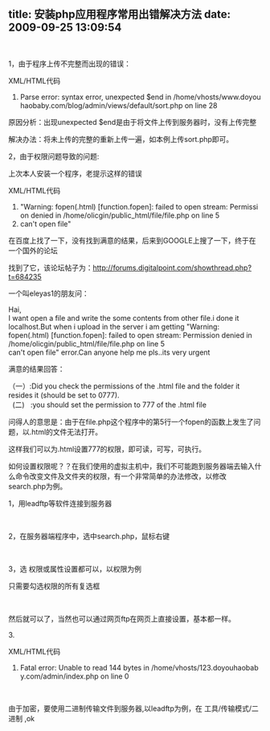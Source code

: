 title: 安装php应用程序常用出错解决方法
date: 2009-09-25 13:09:54
---

<p>
	&nbsp;</p>
<p>
	1，由于程序上传不完整而出现的错误：</p>
<div class="codeText">
	<div class="codeHead">
		XML/HTML代码</div>
	<ol class="dp-xml">
		<li class="alt">
			<span><span>Parse&nbsp;error:&nbsp;syntax&nbsp;error,&nbsp;unexpected&nbsp;$end&nbsp;in&nbsp;/home/vhosts/www.doyouhaobaby.com/blog/admin/views/default/sort.php&nbsp;on&nbsp;line&nbsp;28&nbsp;&nbsp;</span></span></li>
	</ol>
</div>
<p>
	原因分析：出现unexpected $end是由于将文件上传到服务器时，没有上传完整</p>
<p>
	解决办法：将未上传的完整的重新上传一遍，如本例上传sort.php即可。</p>
<p>
	2，由于权限问题导致的问题:</p>
<p>
	上次本人安装一个程序，老提示这样的错误</p>
<div class="codeText">
	<div class="codeHead">
		XML/HTML代码</div>
	<ol class="dp-xml">
		<li class="alt">
			<span><span>&quot;Warning:&nbsp;fopen(.html)&nbsp;[function.fopen]:&nbsp;failed&nbsp;to&nbsp;open&nbsp;stream:&nbsp;Permission&nbsp;denied&nbsp;in&nbsp;/home/olicgin/public_html/file/file.php&nbsp;on&nbsp;line&nbsp;5 &nbsp;&nbsp;</span></span></li>
		<li>
			<span>can&#39;t&nbsp;open&nbsp;file&quot;&nbsp;&nbsp;&nbsp;</span></li>
	</ol>
</div>
<p>
	在百度上找了一下，没有找到满意的结果，后来到GOOGLE上搜了一下，终于在一个国外的论坛</p>
<p>
	找到了它，该论坛帖子为：<a href="http://forums.digitalpoint.com/showthread.php?t=684235">http://forums.digitalpoint.com/showthread.php?t=684235</a></p>
<p>
	一个叫eleyas1的朋友问：</p>
<p>
	Hai,<br />
	I want open a file and write the some contents from other file.i done it localhost.But when i upload in the server i am getting &quot;Warning: fopen(.html) [function.fopen]: failed to open stream: Permission denied in /home/olicgin/public_html/file/file.php on line 5<br />
	can&#39;t open file&quot; error.Can anyone help me pls..its very urgent</p>
<p>
	满意的结果回答：</p>
<p>
	（一）:Did you check the permissions of the .html file and the folder it resides it (should be set to 0777).<br />
	&nbsp; (二)&nbsp;&nbsp; :you should set the permission to 777 of the .html file</p>
<p>
	问得人的意思是：由于在file.php这个程序中的第5行一个fopen的函数上发生了问题，以.html的文件无法打开。</p>
<p>
	这样我们可以为.html设置777的权限，即可读，可写，可执行。</p>
<p>
	如何设置权限呢？？在我们使用的虚拟主机中，我们不可能跑到服务器端去输入什么命令改变文件及文件夹的权限，有一个非常简单的办法修改，以修改search.php为例。</p>
<p>
	1，用leadftp等软件连接到服务器</p>
<p>
	&nbsp;</p>
<p>
	2，在服务器端程序中，选中search.php，鼠标右键</p>
<p>
	&nbsp;</p>
<p>
	3，选 权限或属性设置都可以，以权限为例</p>
<p>
	只需要勾选权限的所有复选框</p>
<p>
	&nbsp;</p>
<p>
	然后就可以了，当然也可以通过网页ftp在网页上直接设置，基本都一样。</p>
<p>
	3.</p>
<div class="codeText">
	<div class="codeHead">
		XML/HTML代码</div>
	<ol class="dp-xml">
		<li class="alt">
			<span><span>Fatal&nbsp;error:&nbsp;Unable&nbsp;to&nbsp;read&nbsp;144&nbsp;bytes&nbsp;in&nbsp;/home/vhosts/123.doyouhaobaby.com/admin/index.php&nbsp;on&nbsp;line&nbsp;0&nbsp;&nbsp;</span></span></li>
	</ol>
</div>
<p>
	&nbsp;</p>
<p>
	由于加密，要使用二进制传输文件到服务器,以leadftp为例，在 工具/传输模式/二进制 ,ok</p>
